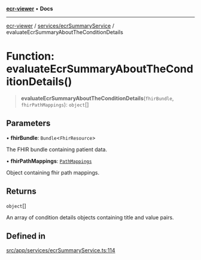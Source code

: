 [**ecr-viewer**](../../../README.md) • **Docs**

***

[ecr-viewer](../../../README.md) / [services/ecrSummaryService](../README.md) / evaluateEcrSummaryAboutTheConditionDetails

# Function: evaluateEcrSummaryAboutTheConditionDetails()

> **evaluateEcrSummaryAboutTheConditionDetails**(`fhirBundle`, `fhirPathMappings`): `object`[]

## Parameters

• **fhirBundle**: `Bundle`\<`FhirResource`\>

The FHIR bundle containing patient data.

• **fhirPathMappings**: [`PathMappings`](../../../utils/interfaces/PathMappings.md)

Object containing fhir path mappings.

## Returns

`object`[]

An array of condition details objects containing title and value pairs.

## Defined in

[src/app/services/ecrSummaryService.ts:114](https://github.com/CDCgov/phdi/blob/fa63a85e5b4651bdfc0d25ecc23a67e11fbcba18/containers/ecr-viewer/src/app/services/ecrSummaryService.ts#L114)

